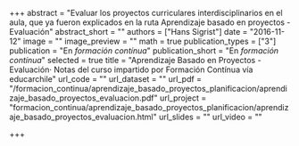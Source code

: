 +++
abstract = "Evaluar los proyectos curriculares interdisciplinarios en el aula, que ya fueron explicados en la ruta Aprendizaje basado en proyectos - Evaluación"
abstract_short = ""
authors = ["Hans Sigrist"]
date = "2016-11-12"
image = ""
image_preview = ""
math = true
publication_types = ["3"]
publication = "En *formación contínua*"
publication_short = "En *formación contínua*"
selected = true
title = "Aprendizaje Basado en Proyectos - Evaluación· Notas del curso impartido por Formación Contínua vía educarchile"
url_code = ""
url_dataset = ""
url_pdf = "/formacion_continua/aprendizaje_basado_proyectos_planificacion/aprendizaje_basado_proyectos_evaluacion.pdf"
url_project = "formacion_continua/aprendizaje_basado_proyectos_planificacion/aprendizaje_basado_proyectos_evaluacion.html"
url_slides = ""
url_video = ""

+++
